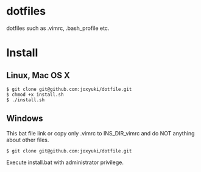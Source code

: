 # dotfiles
dotfiles such as .vimrc, .bash_profile etc.

# Install
## Linux, Mac OS X
    $ git clone git@github.com:joxyuki/dotfile.git
    $ chmod +x install.sh
    $ ./install.sh

## Windows
This bat file link or copy only .vimrc to INS_DIR\_vimrc and do
NOT anything about other files.

    $ git clone git@github.com:joxyuki/dotfile.git

Execute install.bat with administrator privilege.

